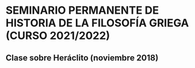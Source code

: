 # SEMINARIO PERMANENTE DE HISTORIA DE LA FILOSOFÍA GRIEGA (CURSO 2021/2022) 

## Clase sobre Heráclito (noviembre 2018)